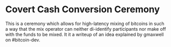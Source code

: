 Covert Cash Conversion Ceremony
===============================

This is a ceremony which allows for high-latency mixing of bitcoins in such a way that the mix operator can neither di-identify participants nor make off with the funds to be mixed. It it a writeup of an idea explained by gmaxwell on #bitcoin-dev.
